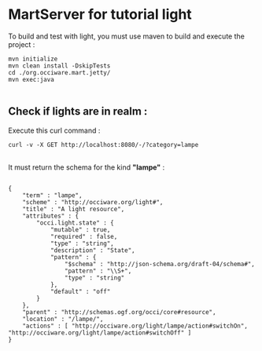 # MartServer for tutorial light

To build and test with light, you must use maven to build and execute the project :
<pre>
<code>mvn initialize
mvn clean install -DskipTests
cd ./org.occiware.mart.jetty/
mvn exec:java
</code>
</pre>

## Check if lights are in realm : 
Execute this curl command :
<pre>
<code>curl -v -X GET http://localhost:8080/-/?category=lampe
</code>
</pre>

It must return the schema for the kind <b>"lampe"</b> :

<pre>
<code>
{
    "term" : "lampe",
    "scheme" : "http://occiware.org/light#",
    "title" : "A light resource",
    "attributes" : {
        "occi.light.state" : {
            "mutable" : true,
            "required" : false,
            "type" : "string",
            "description" : "State",
            "pattern" : {
                "$schema" : "http://json-schema.org/draft-04/schema#",
                "pattern" : "\\S+",
                "type" : "string"
            },
            "default" : "off"
        }
    },
    "parent" : "http://schemas.ogf.org/occi/core#resource",
    "location" : "/lampe/",
    "actions" : [ "http://occiware.org/light/lampe/action#switchOn", "http://occiware.org/light/lampe/action#switchOff" ]
}
</code>
</pre>
